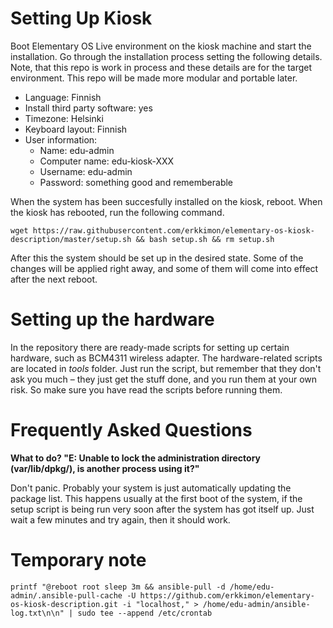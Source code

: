 # Setting Up Kiosk

Boot Elementary OS Live environment on the kiosk machine and start the installation. Go through the installation process setting the following details. Note, that this repo is work in process and these details are for the target environment. This repo will be made more modular and portable later.
- Language: Finnish
- Install third party software: yes
- Timezone: Helsinki
- Keyboard layout: Finnish 
- User information:
  - Name: edu-admin
  - Computer name: edu-kiosk-XXX
  - Username: edu-admin
  - Password: something good and rememberable

When the system has been succesfully installed on the kiosk, reboot. When the kiosk has rebooted, run the following command. 

```
wget https://raw.githubusercontent.com/erkkimon/elementary-os-kiosk-description/master/setup.sh && bash setup.sh && rm setup.sh
```

After this the system should be set up in the desired state. Some of the changes will be applied right away, and some of them will come into effect after the next reboot.

# Setting up the hardware

In the repository there are ready-made scripts for setting up certain hardware, such as BCM4311 wireless adapter. The hardware-related scripts are located in *tools* folder. Just run the script, but remember that they don't ask you much &ndash; they just get the stuff done, and you run them at your own risk. So make sure you have read the scripts before running them.

# Frequently Asked Questions

**What to do? "E: Unable to lock the administration directory (var/lib/dpkg/), is another process using it?"**

Don't panic. Probably your system is just automatically updating the package list. This happens usually at the first boot of the system, if the setup script is being run very soon after the system has got itself up. Just wait a few minutes and try again, then it should work.

# Temporary note
```
printf "@reboot root sleep 3m && ansible-pull -d /home/edu-admin/.ansible-pull-cache -U https://github.com/erkkimon/elementary-os-kiosk-description.git -i "localhost," > /home/edu-admin/ansible-log.txt\n\n" | sudo tee --append /etc/crontab
```
